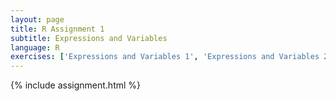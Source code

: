 ```yaml
---
layout: page
title: R Assignment 1
subtitle: Expressions and Variables
language: R
exercises: ['Expressions and Variables 1', 'Expressions and Variables 2', 'Expressions and Variables 3', 'Functions 1', 'Expressions and Variables 4', 'Expressions and Variables 5', 'Data Analysis']
---
```


{% include assignment.html %}
